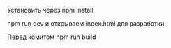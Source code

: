 Установить через npm install

npm run dev и открываем index.html для разработки

Перед комитом npm run build